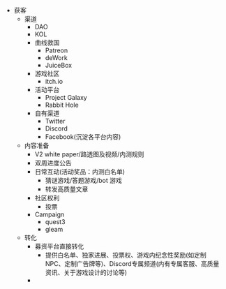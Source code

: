 - 获客
	- 渠道
		- DAO
		- KOL
		- 曲线救国
			- Patreon
			- deWork
			- JuiceBox
		- 游戏社区
			- itch.io
		- 活动平台
			- Project Galaxy
			- Rabbit Hole
		- 自有渠道
			- Twitter
			- Discord
			- Facebook(沉淀各平台内容)
	- 内容准备
		- V2 white paper/路透图及视频/内测规则
		- 双周进度公告
		- 日常互动(活动奖品：内测白名单)
			- 猜谜游戏/答题游戏/bot 游戏
			- 转发高质量文章
		- 社区权利
			- 投票
		- Campaign
			- quest3
			- gleam
	- 转化
		- 募资平台直接转化
			- 提供白名单、独家进展、投票权、游戏内纪念性奖励(如定制NPC、定制广告牌等)、Discord专属频道(内有专属客服、高质量资讯、关于游戏设计的讨论等)
		-